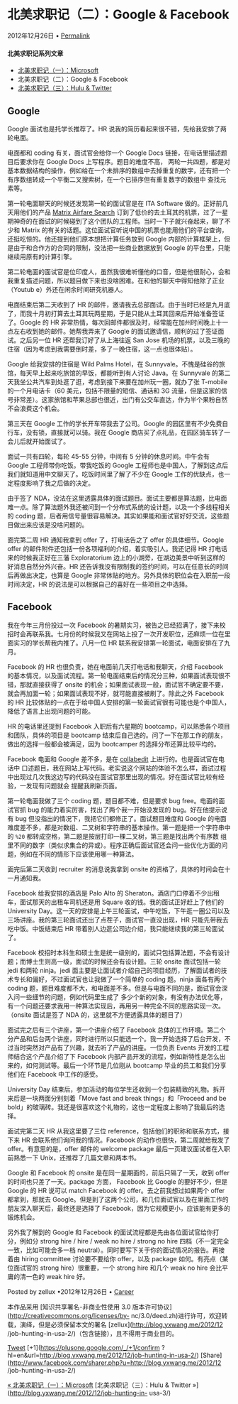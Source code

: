   

#  北美求职记（二）：Google & Facebook

2012年12月26日 • [Permalink](http://blog.yxwang.me/2012/12/job-hunting-in-usa-2/)

#### 北美求职记系列文章

  * [北美求职记（一）：Microsoft](http://blog.yxwang.me/2012/12/job-hunting-in-usa-1/)
  * 北美求职记（二）：Google & Facebook
  * [北美求职记（三）：Hulu & Twitter](http://blog.yxwang.me/2012/12/job-hunting-in-usa-3/)

## Google

Google 面试也是托学长推荐了。HR 说我的简历看起来很不错，先给我安排了两轮电面。

电面都和 coding 有关，面试官会给你一个 Google Docs 链接，在电话里描述题目后要求你在 Google Docs 上写程序。题目的难度不高，
两轮一共四题，都是对基本数据结构的操作，例如给在一个未排序的数组中去掉重复的数字，还有把一个有序数组转成一个平衡二叉搜索树，在一个已排序但有重复数字的数组中
查找元素等。

第一轮电面聊天的时候还发现第一轮的面试官是在 ITA Software 做的。正好前几天用他们的产品 [Matrix Airfare
Search](http://matrix.itasoftware.com/)
订到了低价的去土耳其的机票，过了一星期神奇的在面试的时候碰到了这个团队的工程师。当时一下子就兴奋起来，聊了不少和 Matrix
的有关的话题。这位面试官听说中国的机票也能用他们的平台查询，还挺吃惊的。他还提到他们原本想把计算任务放到 Google
内部的计算框架上，但是由于和合作方的合同的限制，没法把一些商业数据放到 Google 的平台里，只能继续用原有的计算引擎。

第二轮电面的面试官是位印度人，虽然我很难听懂他的口音，但是他很耐心，会和我重复描述问题，所以题目做下来也没啥困难。在和他的聊天中得知他除了正业（Youtub
e）外还在闲余时间研究机器人。

电面结束后第二天收到了 HR
的邮件，邀请我去总部面试。由于当时已经是九月底了，而我十月初打算去土耳其玩两星期，于是只能从土耳其回来后开始准备签证了。Google 的 HR
非常热情，每次回邮件都很及时，经常能在加州时间晚上十一点左右收到她的邮件。她帮我弄来了 Google 的面试邀请信，顺利的过了签证面试。之后另一位 HR
还帮我订好了从上海往返 San Jose 机场的机票，以及三晚的住宿（因为考虑到我需要倒时差，多了一晚住宿，这一点也很体贴）。

Google 给我安排的住宿是 Wild Palms Hotel，在 Sunnyvale。不愧是硅谷的旅馆，每天早上起来吃旅馆的早饭，都能听到有人讨论
Java。在 Sunnyvale 的第二天我坐公共汽车到处逛了逛，考虑到接下来要在加州玩一圈，就办了张 T-mobile 的一个月电话卡（60
美元，包括不限量的短信、通话和 3G 流量，但是这家的信号非常差）。这家旅馆和苹果总部也很近，出门有公交车直达，作为半个果粉自然不会浪费这个机会。

第三天在 Google 工作的学长开车带我去了公司。Google 的园区里有不少免费自行车，没有锁，直接就可以骑。我在 Google
商店买了点礼品，在园区骑车转了一会儿后就开始面试了。

面试一共有四轮，每轮 45-55 分钟，中间有 5 分钟的休息时间。中午会有 Google 工程师带你吃饭。带我吃饭的 Google
工程师也是中国人，了解到这点后我们就知道用中文聊天了。吃饭时间里了解了不少在 Google 工作的优缺点，也一定程度影响了我之后做的决定。

由于签了 NDA，没法在这里透露具体的面试题目。面试主要都是算法题，比电面难一点。除了算法题外我还被问到一个分布式系统的设计题，以及一个多线程相关的
coding 题，后者用信号量很容易解决。其实如果能和面试官好好交流，这些题目做出来应该是没啥问题的。

面完第二周 HR 通知我拿到 offer 了，打电话告之了 offer 的具体细节。Google offer
的邮件附件还包括一份各项福利的介绍，着实吸引人。我还记得 HR 打电话来的时候我正好在三藩 Exploratorium
边上的小湖旁，在湖边美景中听到这样的好消息自然分外兴奋。HR 还告诉我没有限制我的签约时间，可以在任意长的时间后再做出决定，也算是 Google
非常体贴的地方。另外具体的职位会在入职前一段时间决定，HR 的说法是可以根据自己的喜好在一些项目之中选择。

## Facebook

我在今年三月份投过一次 Facebook
的暑期实习，被告之已经招满了，接下来校招时会再联系我。七月份的时候我又在网站上投了一次开发职位，还麻烦一位在里面实习的学长帮我内推了。八月一位 HR
联系我安排第一轮面试，电面安排在了九月。

Facebook 的 HR 也很负责，她在电面前几天打电话和我聊天，介绍 Facebook
的基本情况，以及面试流程。第一轮电面结束后的情况分三种，如果面试表现很不错，那就直接获得了 onsite
的机会；如果面试表现一般，面试官不确定要不要，就会再加面一轮；如果面试表现不好，就可能直接被刷了。除此之外 Facebook 的 HR
比较体贴的一点在于给中国人安排的第一轮面试官很有可能也是个中国人，降低了语言上出现问题的可能。

HR 的电话里还提到 Facebook 入职后有六星期的 bootcamp，可以熟悉各个项目和团队，具体的项目是 bootcamp
结束后自己选的。问了一下在那工作的朋友，做出的选择一般都会被满足，因为 bootcamper 的选择分布还算比较平均的。

Facebook 电面和 Google 差不多，是在 [collabedit](http://collabedit.com/) 上进行的。也是面试官在电话中
口述题目，我在网站上写代码。老实说这个网站的体验不怎么样，面试过程中出现过几次我这边写的代码没在面试官那里出现的情况。好在面试官比较有经验，一发现有问题就会
提醒我刷新页面。

第一轮电面我做了三个 coding 题，题目都不难，但是要求 bug free。电面的面试官抓 bug 的能力着实厉害，找出了两个我一开始没发现的
bug。好在他提示说有 bug 但没指出的情况下，我把它们都修正了。面试题目难度和 Google
的电面难度差不多，都是对数组、二叉树和字符串的基本操作。第一题是把一个字符串中的 `%20` 都转成空格，第二题是按层打印一棵二叉树，第三题是找出两个有序数
组里不同的数字（类似求集合的异或）。程序正确后面试官还会问一些优化方面的问题，例如在不同的情形下应该使用哪一种算法。

面完后第二天收到 recruiter 的消息说我拿到 onsite 的资格了，具体的时间会在十一月通知我。

Facebook 给我安排的酒店是 Palo Alto 的 Sheraton。酒店门口停着不少出租车，面试那天的出租车司机还是用 Square
收的钱。我的面试正好赶上了他们的 University
Day。这一天的安排是上午三轮面试，中午吃饭，下午逛一圈公司以及三场讲座。我的第三轮面试还出了点茬子，面试官一直没出现，HR 只能先带我去吃中饭。中饭结束后
HR 带着别人边逛公司边介绍，我只能继续我的第三轮面试了。

Facebook 校招时本科生和硕士生是统一级别的，面试只包括算法题，不会有设计题；而博士生则高一级，面试的时候还会有设计题。三轮 onsite
面试包括一轮 jedi 和两轮 ninja。jedi 面主要是让面试者介绍自己的项目经历，了解面试者的技术专长和偏好，不过面试官也让我做了一个简单的
coding 题。ninja 面各有两个 coding 题，题目难度都不大，和电面差不多。但是与电面不同的是，面试官会深入问一些细节的问题，例如代码里生成了
多少个新的对象，有没有办法优化等，有一个问题还要求我用一种算法实现后，再用另一种完全不同的思路实现一次。（onsite 面试是签了 NDA
的，这里就不方便透露具体的题目了）

面试完之后有三个讲座，第一个讲座介绍了 Facebook
总体的工作环境。第二个分产品和后台两个讲座，同时进行所以只能选一个。我一开始选择了后台开发，不过当时突然对产品有了兴趣，就去听了产品的讲座。一位负责
Events 开发的工程师结合这个产品介绍了下 Facebook 内部产品开发的流程，例如新特性是怎么出来的，如何测试等。最后一个环节是几位刚从
bootcamp 毕业的员工和我们分享他们在 Facebook 中工作的感受。

University Day 结束后，参加活动的每位学生还收到一个包装精致的礼物。拆开来后是一块两面分别刻着「Move fast and break
things」和「Proceed and be bold」的玻璃砖。我还是很喜欢这个礼物的，这也一定程度上影响了我最后的选择。

面试完第二天 HR 从我这里要了三位 reference，包括他们的职称和联系方式，接下来 HR 会联系他们询问我的情况。Facebook
的动作也很快，第二周就给我发了 offer。有意思的是，offer 邮件的 welcome package 最后一页建议面试者在入职前熟悉一下
Unix，还推荐了几篇文章和两本书。

Google 和 Facebook 的 onsite 是在同一星期面的，前后只隔了一天，收到 offer 的时间也只差了一天。package 方面，
Facebook 比 Google 的要好不少，但是 Google 的 HR 说可以 match Facebook 的 offer。去之前我想过如果两个
offer 都拿到，那就去 Google。但是到了这两个公司，和几位面试官以及在里面工作的朋友深入聊天后，最终还是选择了
Facebook，因为它规模更小，应该能有更多的锻炼机会。

另外我了解到的 Google 和 Facebook 的面试流程都是先由各位面试官给你打分，例如分 strong hire / hire / weak no
hire / strong no hire 四档（不一定完全一致，比如可能会多一档 neutral）。同时要写下关于你的面试情况的报告。再接着由
hiring committee 讨论要不要给你 offer，以及 package 如何。有亮点（某位面试官的 strong hire）很重要，一个
strong hire 和几个 weak no hire 会比平庸的清一色的 weak hire 好。

Posted by zellux •2012年12月26日 •
[Career](http://blog.yxwang.me/category/career/)

本作品采用 [知识共享署名-非商业性使用 3.0 版本许可协议](http://creativecommons.org/licenses/by-
nc/3.0/deed.zh)进行许可，欢迎转载，演绎，但是必须保留本文的署名 [zellux](http://blog.yxwang.me/2012/12
/job-hunting-in-usa-2/)（包含链接），且不得用于商业目的。

[Tweet](http://twitter.com/share) [+1](https://plusone.google.com/_/+1/confirm
?hl=en&url=http://blog.yxwang.me/2012/12/job-hunting-in-usa-2/)
[Share](http://www.facebook.com/sharer.php?u=http://blog.yxwang.me/2012/12
/job-hunting-in-usa-2/)

[« 北美求职记（一）：Microsoft](http://blog.yxwang.me/2012/12/job-hunting-in-usa-1/)
[北美求职记（三）：Hulu & Twitter »](http://blog.yxwang.me/2012/12/job-hunting-in-
usa-3/)

  


